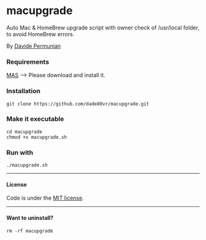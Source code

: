 # macupgrade
Auto Mac &amp; HomeBrew upgrade script with owner check of /usr/local folder, to avoid HomeBrew errors.

By [Davide Permunian](https://github.com/dade80vr) 

### Requirements

[MAS](https://github.com/mas-cli/mas) --> Please download and install it.

### Installation

```shell
git clone https://github.com/dade80vr/macupgrade.git
```

### Make it executable

```shell
cd macupgrade 
chmod +x macupgrade.sh
```

### Run with

```shell
./macupgrade.sh
```
---

#### License

Code is under the [MIT license](LICENSE).

---

#### Want to uninstall?

```shell
rm -rf macupgrade
```

